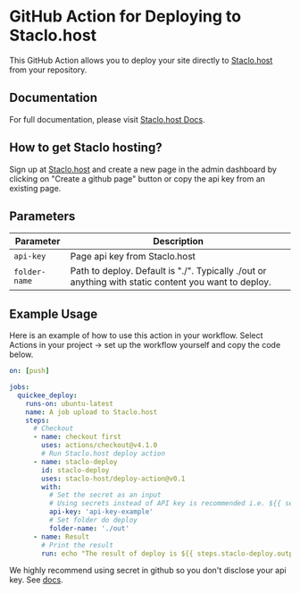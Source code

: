 # GitHub Action for Deploying to Staclo.host

This GitHub Action allows you to deploy your site directly to [Staclo.host](https://staclo.host) from your repository.

## Documentation

For full documentation, please visit [Staclo.host Docs](https://staclo.host/docs/home).

## How to get Staclo hosting?
Sign up at  [Staclo.host](https://staclo.host) and create a new page in the admin dashboard by clicking on "Create a github page" button or copy the api key from an existing page.


## Parameters

| Parameter | Description                  |
|-----------|------------------------------|
| `api-key`  | Page api key from Staclo.host  |
| `folder-name`  | Path to deploy. Default is "./". Typically ./out or anything with static content you want to deploy.  |

## Example Usage

Here is an example of how to use this action in your workflow. Select Actions in your project -> set up the workflow yourself and copy the code below.

```yaml
on: [push]

jobs:
  quickee_deploy:
    runs-on: ubuntu-latest
    name: A job upload to Staclo.host
    steps:
      # Checkout
      - name: checkout first
        uses: actions/checkout@v4.1.0
        # Run Staclo.host deploy action
      - name: staclo-deploy
        id: staclo-deploy
        uses: staclo-host/deploy-action@v0.1
        with:
          # Set the secret as an input
          # Using secrets instead of API key is recommended i.e. ${{ secrets.staclo-api-key }}
          api-key: 'api-key-example'
          # Set folder do deploy
          folder-name: './out'
      - name: Result
        # Print the result
        run: echo "The result of deploy is ${{ steps.staclo-deploy.outputs.result }}"

```

We highly recommend using secret in github so you don't disclose your api key. See  [docs](https://docs.github.com/en/actions/security-guides/using-secrets-in-github-actions).
